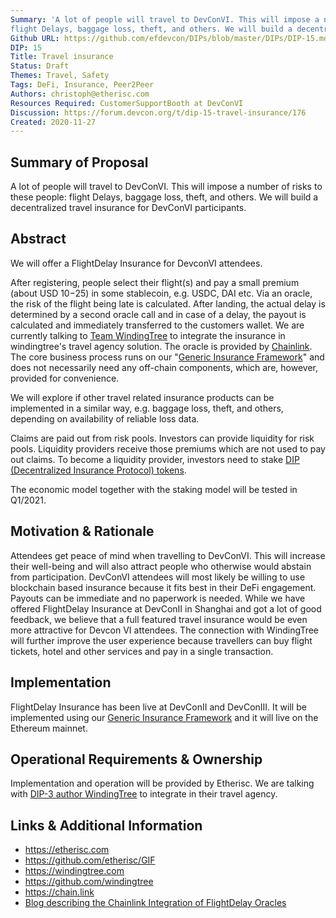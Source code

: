 ```yaml
---
Summary: 'A lot of people will travel to DevConVI. This will impose a number of risks to these people:
flight Delays, baggage loss, theft, and others. We will build a decentralized travel insurance for DevConVI participants.'
Github URL: https://github.com/efdevcon/DIPs/blob/master/DIPs/DIP-15.md
DIP: 15
Title: Travel insurance
Status: Draft
Themes: Travel, Safety
Tags: DeFi, Insurance, Peer2Peer
Authors: christoph@etherisc.com
Resources Required: CustomerSupportBooth at DevConVI
Discussion: https://forum.devcon.org/t/dip-15-travel-insurance/176
Created: 2020-11-27
---
```


## Summary of Proposal

A lot of people will travel to DevConVI. This will impose a number of risks to these people: flight Delays, baggage loss, theft, and others. We will build a decentralized travel insurance for DevConVI participants.

## Abstract
We will offer a FlightDelay Insurance for DevconVI attendees.

After registering, people select their flight(s) and pay a small premium (about USD 10$-25$) in some stablecoin, e.g. USDC, DAI etc. Via an oracle, the risk of the flight being late is calculated. After landing, the actual delay is determined by a second oracle call and in case of a delay, the payout is calculated and immediately transferred to the customers wallet. We are currently talking to [Team WindingTree](https://windingtree.com) to integrate the insurance in windingtree's travel agency solution. The oracle is provided by [Chainlink](https://chain.link). The core business process runs on our "[Generic Insurance Framework](https://github.com/etherisc/GIF)" and does not necessarily need any off-chain components, which are, however, provided for convenience.

We will explore if other travel related insurance products can be implemented in a similar way, e.g. baggage loss, theft, and others, depending on availability of reliable loss data.

Claims are paid out from risk pools. Investors can provide liquidity for risk pools. Liquidity providers receive those premiums which are not used to pay out claims. To become a liquidity provider, investors need to stake [DIP (Decentralized Insurance Protocol) tokens](https://etherscan.io/token/0xc719d010b63e5bbf2c0551872cd5316ed26acd83).

The economic model together with the staking model will be tested in Q1/2021.

## Motivation & Rationale
Attendees get peace of mind when travelling to DevConVI. This will increase their well-being and will also attract people who otherwise would abstain from participation. DevConVI attendees will most likely be willing to use blockchain based insurance because it fits best in their DeFi engagement. Payouts can be immediate and no paperwork is needed. While we have offered FlightDelay Insurance at DevConII in Shanghai and got a lot of good feedback, we believe that a full featured travel insurance would be even more attractive for Devcon VI attendees. The connection with WindingTree will further improve the user experience because travellers can buy flight tickets, hotel and other services and pay in a single transaction.

## Implementation
FlightDelay Insurance has been live at DevConII and DevConIII. It will be implemented using our [Generic Insurance Framework](https://github.com/etherisc/GIF) and it will live on the Ethereum mainnet.

## Operational Requirements & Ownership
Implementation and operation will be provided by Etherisc. We are talking with [DIP-3 author WindingTree](https://github.com/efdevcon/DIPs/blob/master/DIPs/DIP-3.md) to integrate in their travel agency.

## Links & Additional Information
- https://etherisc.com
- https://github.com/etherisc/GIF
- https://windingtree.com
- https://github.com/windingtree
- https://chain.link
- [Blog describing the Chainlink Integration of FlightDelay Oracles](https://blog.etherisc.com/etherisc-to-leverage-chainlink-oracles-for-decentralized-flight-insurance-product-9559b64d79c7)
